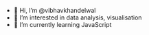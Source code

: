 - 👋 Hi, I’m @vibhavkhandelwal
- 👀 I’m interested in data analysis, visualisation
- 🌱 I’m currently learning JavaScript

<!---
vibhavkhandelwal/vibhavkhandelwal is a ✨ special ✨ repository because its `README.md` (this file) appears on your GitHub profile.
You can click the Preview link to take a look at your changes.
--->
